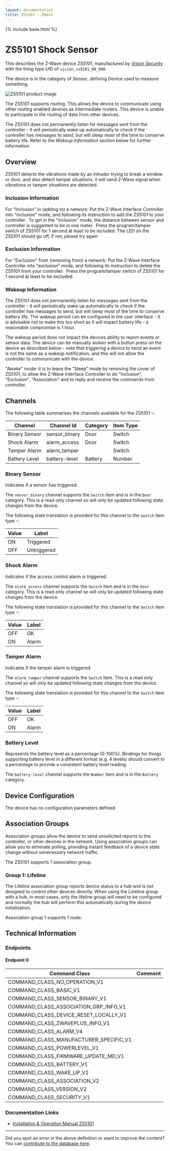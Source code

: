 ```yaml
---
layout: documentation
title: ZS5101 - ZWave
---
```


{% include base.html %}

# ZS5101 Shock Sensor
This describes the Z-Wave device *ZS5101*, manufactured by *[Vision Security](http://www.visionsecurity.com.tw/)* with the thing type UID of ```vision_zs5101_00_000```.

The device is in the category of *Sensor*, defining Device used to measure something.

![ZS5101 product image](https://www.cd-jackson.com/zwave_device_uploads/442/442_default.jpg)


The ZS5101 supports routing. This allows the device to communicate using other routing enabled devices as intermediate routers.  This device is unable to participate in the routing of data from other devices.

The ZS5101 does not permanently listen for messages sent from the controller - it will periodically wake up automatically to check if the controller has messages to send, but will sleep most of the time to conserve battery life. Refer to the *Wakeup Information* section below for further information.

## Overview

ZS5101 detects the vibrations made by an intruder trying to break a window or door, and also detect tamper situations, it will send Z-Wave signal when vibrations or tamper situations are detected. 

### Inclusion Information

For "Inclusion" in (adding to) a network: Put the Z-Wave Interface Controller into "inclusion" mode, and following its instruction to add the ZS5101 to your controller.  To get in the "inclusion" mode, the distance between sensor and controller is suggested to be in one meter.  Press the program/tamper switch of ZS5101 for 1 second at least to be included. The LED on the ZS5101 should go off, if not, please try again

### Exclusion Information

For "Exclusion" from (removing from) a network: Put the Z-Wave Interface Controller into "exclusion" mode, and following its instruction to delete the ZS5101 from your controller.  Press the program/tamper switch of ZS5101 for 1 second at least to be excluded.  

### Wakeup Information

The ZS5101 does not permanently listen for messages sent from the controller - it will periodically wake up automatically to check if the controller has messages to send, but will sleep most of the time to conserve battery life. The wakeup period can be configured in the user interface - it is advisable not to make this too short as it will impact battery life - a reasonable compromise is 1 hour.

The wakeup period does not impact the devices ability to report events or sensor data. The device can be manually woken with a button press on the device as described below - note that triggering a device to send an event is not the same as a wakeup notification, and this will not allow the controller to communicate with the device.


"Awake" mode: it is to leave the "Sleep" mode by removing the cover of ZS5101, to allow the Z-Wave Interface Controller to do "Inclusion", "Exclusion", "Association" and to reply and receive the commands from controller. 

## Channels

The following table summarises the channels available for the ZS5101 -:

| Channel | Channel Id | Category | Item Type |
|---------|------------|----------|-----------|
| Binary Sensor | sensor_binary | Door | Switch | 
| Shock Alarm | alarm_access | Door | Switch | 
| Tamper Alarm | alarm_tamper |  | Switch | 
| Battery Level | battery-level | Battery | Number |

### Binary Sensor

Indicates if a sensor has triggered.

The ```sensor_binary``` channel supports the ```Switch``` item and is in the ```Door``` category. This is a read only channel so will only be updated following state changes from the device.

The following state translation is provided for this channel to the ```Switch``` item type -:

| Value | Label     |
|-------|-----------|
| ON | Triggered |
| OFF | Untriggered |

### Shock Alarm

Indicates if the access control alarm is triggered.

The ```alarm_access``` channel supports the ```Switch``` item and is in the ```Door``` category. This is a read only channel so will only be updated following state changes from the device.

The following state translation is provided for this channel to the ```Switch``` item type -:

| Value | Label     |
|-------|-----------|
| OFF | OK |
| ON | Alarm |

### Tamper Alarm

Indicates if the tamper alarm is triggered.

The ```alarm_tamper``` channel supports the ```Switch``` item. This is a read only channel so will only be updated following state changes from the device.

The following state translation is provided for this channel to the ```Switch``` item type -:

| Value | Label     |
|-------|-----------|
| OFF | OK |
| ON | Alarm |

### Battery Level

Represents the battery level as a percentage (0-100%). Bindings for things supporting battery level in a different format (e.g. 4 levels) should convert to a percentage to provide a consistent battery level reading.

The ```battery-level``` channel supports the ```Number``` item and is in the ```Battery``` category.



## Device Configuration

The device has no configuration parameters defined.

## Association Groups

Association groups allow the device to send unsolicited reports to the controller, or other devices in the network. Using association groups can allow you to eliminate polling, providing instant feedback of a device state change without unnecessary network traffic.

The ZS5101 supports 1 association group.

### Group 1: Lifeline

The Lifeline association group reports device status to a hub and is not designed to control other devices directly. When using the Lineline group with a hub, in most cases, only the lifeline group will need to be configured and normally the hub will perform this automatically during the device initialisation.

Association group 1 supports 1 node.

## Technical Information

### Endpoints

#### Endpoint 0

| Command Class | Comment |
|---------------|---------|
| COMMAND_CLASS_NO_OPERATION_V1| |
| COMMAND_CLASS_BASIC_V1| |
| COMMAND_CLASS_SENSOR_BINARY_V1| |
| COMMAND_CLASS_ASSOCIATION_GRP_INFO_V1| |
| COMMAND_CLASS_DEVICE_RESET_LOCALLY_V1| |
| COMMAND_CLASS_ZWAVEPLUS_INFO_V1| |
| COMMAND_CLASS_ALARM_V4| |
| COMMAND_CLASS_MANUFACTURER_SPECIFIC_V1| |
| COMMAND_CLASS_POWERLEVEL_V1| |
| COMMAND_CLASS_FIRMWARE_UPDATE_MD_V1| |
| COMMAND_CLASS_BATTERY_V1| |
| COMMAND_CLASS_WAKE_UP_V2| |
| COMMAND_CLASS_ASSOCIATION_V2| |
| COMMAND_CLASS_VERSION_V2| |
| COMMAND_CLASS_SECURITY_V1| |

### Documentation Links

* [Installation & Operation Manual ZS5101](https://www.cd-jackson.com/zwave_device_uploads/442/Vision-ShockSensor-zs-5101-eu.pdf)

---

Did you spot an error in the above definition or want to improve the content?
You can [contribute to the database here](http://www.cd-jackson.com/index.php/zwave/zwave-device-database/zwave-device-list/devicesummary/442).
